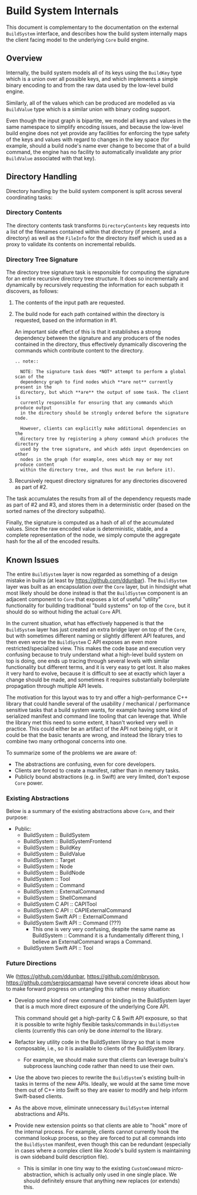 # Build System Internals

This document is complementary to the documentation on the external
``BuildSystem`` interface, and describes how the build system internally maps
the client facing model to the underlying ``Core`` build engine.

## Overview

Internally, the build system models all of its keys using the `BuildKey` type
which is a union over all possible keys, and which implements a simple binary
encoding to and from the raw data used by the low-level build engine.

Similarly, all of the values which can be produced are modelled as via
`BuildValue` type which is a similar union with binary coding support.

Even though the input graph is bipartite, we model all keys and values in the
same namespace to simplify encoding issues, and because the low-level build
engine does not yet provide any facilities for enforcing the type safety of the
keys and values with regard to changes in the key space (for example, should a
build node's name ever change to become that of a build command, the engine has
no facility to automatically invalidate any prior `BuildValue` associated with
that key).


## Directory Handling

Directory handling by the build system component is split across several
coordinating tasks:

### Directory Contents 

The directory contents task transforms `DirectoryContents` key requests into a
list of the filenames contained within that directory (if present, and a
directory) as well as the ``FileInfo`` for the directory itself which is used as
a proxy to validate its contents on incremental rebuilds.

### Directory Tree Signature

The directory tree signature task is responsible for computing the signature for
an entire recursive directory tree structure. It does so incrementally and
dynamically by recursively requesting the information for each subpath it
discovers, as follows:

1. The contents of the input path are requested.

2. The build node for each path contained within the directory is requested,
   based on the information in #1.
   
   An important side effect of this is that it establishes a strong dependency
   between the signature and any producers of the nodes contained in the
   directory, thus effectively dynamically discovering the commands which
   contribute content to the directory.
   
   ```eval_rst
   .. note::
   
     NOTE: The signature task does *NOT* attempt to perform a global scan of the
     dependency graph to find nodes which **are not** currently present in the
     directory, but which **are** the output of some task. The client is
     currently responsible for ensuring that any commands which produce output
     in the directory should be strongly ordered before the signature node.

     However, clients can explicitly make additional dependencies on the
     directory tree by registering a phony command which produces the directory
     used by the tree signature, and which adds input dependencies on other
     nodes in the graph (for example, ones which may or may not produce content
     within the directory tree, and thus must be run before it).
   ```

3. Recursively request directory signatures for any directories discovered as
   part of #2.
   
The task accumulates the results from all of the dependency requests made as
part of #2 and #3, and stores them in a deterministic order (based on the sorted
names of the directory subpaths).

Finally, the signature is computed as a hash of all of the accumulated
values. Since the raw encoded value is deterministic, stable, and a complete
representation of the node, we simply compute the aggregate hash for the all of
the encoded results.


## Known Issues

The entire `BuildSystem` layer is now regarded as something of a design mistake
in builra (at least by https://github.com/ddunbar). The `BuildSystem` layer was
built as an encapsulation *over* the `Core` layer, but in hindsight what most
likely should be done instead is that the `BuildSystem` component is an adjacent
component to `Core` that exposes a lot of useful "utility" functionality for
building traditional "build systems" on top of the `Core`, but it should do so
without hiding the actual `Core` API.

In the current situation, what has effectively happened is that the
`BuildSystem` layer has just created an extra bridge layer on top of the `Core`,
but with sometimes different naming or slightly different API features, and then
even worse the `BuildSystem` C API exposes an even more restricted/specialized
view. This makes the code base and execution very confusing because to truly
understand what a high-level build system on top is doing, one ends up tracing
through several levels with similar functionality but different terms, and it is
very easy to get lost. It also makes it very hard to evolve, because it is
difficult to see at exactly which layer a change should be made, and sometimes
it requires substantially boilerplate propagation through multiple API levels.

The motivation for this layout was to try and offer a high-performance C++
library that could handle several of the usability / mechanical / performance
sensitive tasks that a build system wants, for example having some kind of
serialized manifest and command line tooling that can leverage that. While the
library met this need to some extent, it hasn't worked very well in
practice. This could either be an artifact of the API not being right, or it
could be that the basic tenants are wrong, and instead the library tries to
combine two many orthogonal concerns into one.

To summarize some of the problems we are aware of:

* The abstractions are confusing, even for core developers.
* Clients are forced to create a manifest, rather than in memory tasks.
* Publicly bound abstractions (e.g. in Swift) are very limited, don't expose
  `Core` power.

### Existing Abstractions

Below is a summary of the existing abstractions above `Core`, and their purpose:

* Public:
  * BuildSystem :: BuildSystem
  * BuildSystem :: BuildSystemFrontend
  * BuildSystem :: BuildKey
  * BuildSystem :: BuildValue
  * BuildSystem :: Target
  * BuildSystem :: Node
  * BuildSystem :: BuildNode
  * BuildSystem :: Tool
  * BuildSystem :: Command
  * BuildSystem :: ExternalCommand
  * BuildSystem :: ShellCommand
  * BuildSystem C API :: CAPITool
  * BuildSystem C API :: CAPIExternalCommand
  * BuildSystem Swift API :: ExternalCommand
  * BuildSystem Swift API :: Command (???)
    * This one is very very confusing, despite the same name as BuildSystem ::
      Command it is a fundamentally different thing, I believe an
      ExternalCommand wraps a Command.
  * BuildSystem Swift API :: Tool

### Future Directions

We (https://github.com/ddunbar, https://github.com/dmbryson,
https://github.com/sergiocampama) have several concrete ideas about how to make
forward progress on untangling this rather messy situation:

* Develop some kind of new command or binding in the BuildSystem layer that is a
  much more direct exposure of the underlying Core API.
  
  This command should get a high-parity C & Swift API exposure, so that it is
  possible to write highly flexible tasks/commands in `BuildSystem` clients
  (currently this can only be done *internal* to the library.
  
* Refactor key utility code in the BuildSystem library so that is more
  composable, i.e., so it is available to clients of the BuildSystem library.
  
  * For example, we should make sure that clients can leverage builra's
    subprocess launching code rather than need to use their own.
    
* Use the above two pieces to rewrite the `BuildSystem`'s existing built-in
  tasks in terms of the new APIs. Ideally, we would at the same time move them
  out of C++ into Swift so they are easier to modify and help inform Swift-based
  clients.

* As the above move, eliminate unnecessary `BuildSystem` internal abstractions
  and APIs.

* Provide new extension points so that clients are able to "hook" more of the
  internal process. For example, clients cannot currently hook the command
  lookup process, so they are forced to put all commands into the `BuildSystem`
  manifest, even though this can be redundant (especially in cases where a
  complex client like Xcode's build system is maintaining is own sideband build
  description file).
  
  * This is similar in one tiny way to the existing `CustomCommand`
    micro-abstraction, which is actually only used in one single place. We
    should definitely ensure that anything new replaces (or extends) this.
